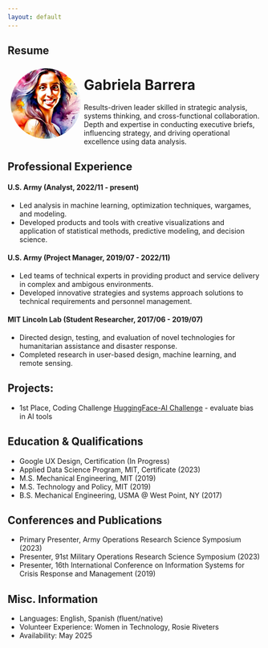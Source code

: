 ```yaml
---
layout: default
---
```


##  Resume

<img style="float:left;border-radius:50%;width:140px;padding:6px" src="avatar_result1.png" />

# Gabriela Barrera

Results-driven leader skilled in strategic analysis, systems thinking, and cross-functional collaboration. Depth and expertise in conducting executive briefs, influencing strategy, and driving operational excellence using data analysis.

## Professional Experience

#### U.S. Army (Analyst, 2022/11 - present) 

* Led analysis in machine learning, optimization techniques, wargames, and modeling.
* Developed products and tools with creative visualizations and application of statistical methods, predictive modeling, and decision science.

#### U.S. Army (Project Manager, 2019/07 - 2022/11) 

* Led teams of technical experts in providing product and service delivery in complex and ambigous environments.
* Developed innovative strategies and systems approach solutions to technical requirements and personnel management.

#### MIT Lincoln Lab (Student Researcher, 2017/06 - 2019/07) 

* Directed design, testing, and evaluation of novel technologies for humanitarian assistance and disaster response.
* Completed research in user-based design, machine learning, and remote sensing. 

## Projects: 

* 1st Place, Coding Challenge [HuggingFace-AI Challenge](https://huggingface.co/gcbar/humane_ai/tree/main) - evaluate bias in AI tools

## Education & Qualifications

* Google UX Design, Certification (In Progress)
* Applied Data Science Program, MIT, Certificate (2023)
* M.S. Mechanical Engineering, MIT (2019)
* M.S. Technology and Policy, MIT (2019)
* B.S. Mechanical Engineering, USMA @ West Point, NY (2017)

## Conferences and Publications
* Primary Presenter, Army Operations Research Science Symposium (2023)
* Presenter, 91st Military Operations Research Science Symposium (2023)
* Presenter, 16th International Conference on Information Systems for Crisis Response and Management (2019)

## Misc. Information

* Languages: English, Spanish (fluent/native)
* Volunteer Experience: Women in Technology, Rosie Riveters
* Availability: May 2025

